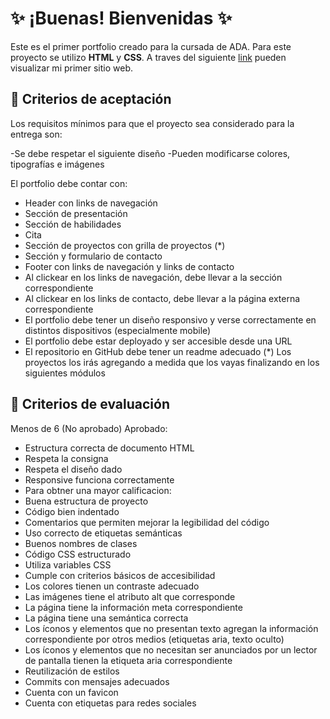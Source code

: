 #  :sparkles: ¡Buenas! Bienvenidas   :sparkles:
Este es el primer portfolio creado para la cursada de ADA. Para este proyecto se utilizo **HTML** y **CSS**.
A traves del siguiente [link](https://orilucioni.github.io/mi-portfolio/) pueden visualizar mi primer sitio web. 

##  :small_orange_diamond: Criterios de aceptación
Los requisitos mínimos para que el proyecto sea considerado para la entrega son:

-Se debe respetar el siguiente diseño
-Pueden modificarse colores, tipografías e imágenes

El portfolio debe contar con:
- Header con links de navegación
- Sección de presentación
- Sección de habilidades
- Cita
- Sección de proyectos con grilla de proyectos (*)
- Sección y formulario de contacto
- Footer con links de navegación y links de contacto
- Al clickear en los links de navegación, debe llevar a la sección correspondiente
- Al clickear en los links de contacto, debe llevar a la página externa correspondiente
- El portfolio debe tener un diseño responsivo y verse correctamente en distintos dispositivos (especialmente mobile)
- El portfolio debe estar deployado y ser accesible desde una URL
- El repositorio en GitHub debe tener un readme adecuado
(*) Los proyectos los irás agregando a medida que los vayas finalizando en los siguientes módulos

##   :small_orange_diamond: Criterios de evaluación
Menos de 6 (No aprobado)
Aprobado:
- Estructura correcta de documento HTML
- Respeta la consigna
- Respeta el diseño dado
- Responsive funciona correctamente
- Para obtner una mayor calificacion:
- Buena estructura de proyecto
- Código bien indentado
- Comentarios que permiten mejorar la legibilidad del código
- Uso correcto de etiquetas semánticas
- Buenos nombres de clases
- Código CSS estructurado
- Utiliza variables CSS
- Cumple con criterios básicos de accesibilidad
- Los colores tienen un contraste adecuado
- Las imágenes tiene el atributo alt que corresponde
- La página tiene la información meta correspondiente
- La página tiene una semántica correcta
- Los íconos y elementos que no presentan texto agregan la información correspondiente por otros medios (etiquetas aria, texto oculto)
- Los íconos y elementos que no necesitan ser anunciados por un lector de pantalla tienen la etiqueta aria correspondiente
- Reutilización de estilos
- Commits con mensajes adecuados
- Cuenta con un favicon
- Cuenta con etiquetas para redes sociales

